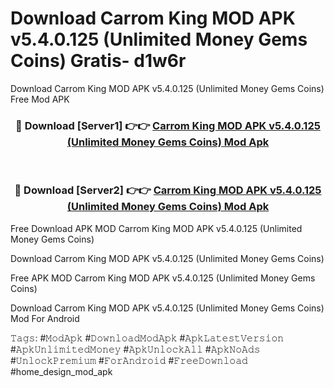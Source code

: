 # Download Carrom King MOD APK v5.4.0.125 (Unlimited Money Gems Coins) Gratis- d1w6r
Download Carrom King MOD APK v5.4.0.125 (Unlimited Money Gems Coins) Free Mod APK

<div align="center">
<h3>🔴 Download [Server1] 👉👉 <a href="https://apk-comot.site?title=Carrom_King_MOD_APK_v5.4.0.125_(Unlimited_Money_Gems_Coins)">Carrom King MOD APK v5.4.0.125 (Unlimited Money Gems Coins) Mod Apk</a></h3><br>

<h3>🔴 Download [Server2] 👉👉 <a href="https://apk-comot.site?title=Carrom_King_MOD_APK_v5.4.0.125_(Unlimited_Money_Gems_Coins)">Carrom King MOD APK v5.4.0.125 (Unlimited Money Gems Coins) Mod Apk</a></h3>
</div>


Free Download APK MOD Carrom King MOD APK v5.4.0.125 (Unlimited Money Gems Coins)

Download Carrom King MOD APK v5.4.0.125 (Unlimited Money Gems Coins) 

Free APK MOD Carrom King MOD APK v5.4.0.125 (Unlimited Money Gems Coins) 

Download Carrom King MOD APK v5.4.0.125 (Unlimited Money Gems Coins) Mod For Android

𝚃𝚊𝚐𝚜: #𝙼𝚘𝚍𝙰𝚙𝚔 #𝙳𝚘𝚠𝚗𝚕𝚘𝚊𝚍𝙼𝚘𝚍𝙰𝚙𝚔 #𝙰𝚙𝚔𝙻𝚊𝚝𝚎𝚜𝚝𝚅𝚎𝚛𝚜𝚒𝚘𝚗 #𝙰𝚙𝚔𝚄𝚗𝚕𝚒𝚖𝚒𝚝𝚎𝚍𝙼𝚘𝚗𝚎𝚢 #𝙰𝚙𝚔𝚄𝚗𝚕𝚘𝚌𝚔𝙰𝚕𝚕 #𝙰𝚙𝚔𝙽𝚘𝙰𝚍𝚜 #𝚄𝚗𝚕𝚘𝚌𝚔𝙿𝚛𝚎𝚖𝚒𝚞𝚖 #𝙵𝚘𝚛𝙰𝚗𝚍𝚛𝚘𝚒𝚍 #𝙵𝚛𝚎𝚎𝙳𝚘𝚠𝚗𝚕𝚘𝚊𝚍 #home_design_mod_apk